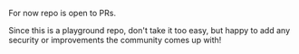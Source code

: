For now repo is open to PRs.

Since this is a playground repo, don't take it too easy, but happy to add any security or improvements the community comes up with!
